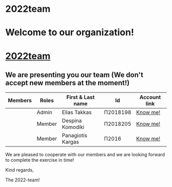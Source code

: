 # 2022team
# Welcome to our organization!

# [2022team](https://github.com/Ionio2022team)

## We are presenting you our team (We don't accept new members at the moment!)

|Members|Roles|First & Last name| Id |Account link|
|-------|-----|-----------------|-----------|-------|
||Admin| Elias Takkas|Π2018198|[Know me!](https://github.com/eliastks09)|
||Member| Despina Komodiki|Π2018205|[Know me!](https://github.com/despina-komo)|
||Member|Panagiotis Kargas|Π2016|[Know me!]()|


We are pleased to cooperate with our members and we are looking forward to complete the exercise in time!

Kind regards,

The 2022-team!




